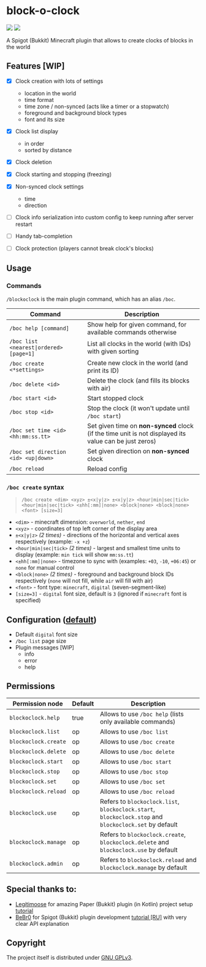 # block-o-clock

![](https://img.shields.io/badge/MINECRAFT-1.20-966C4A?style=for-the-badge&labelColor=53AC56)
![](https://img.shields.io/badge/JAVA-17-5283A2?style=for-the-badge&labelColor=E86F00)

A Spigot (Bukkit) Minecraft plugin that allows to create clocks of blocks in the world


## Features [WIP]

- [x] Clock creation with lots of settings
  - location in the world
  - time format
  - time zone / non-synced (acts like a timer or a stopwatch)
  - foreground and background block types
  - font and its size
- [x] Clock list display
  - in order
  - sorted by distance
- [x] Clock deletion
- [x] Clock starting and stopping (freezing)
- [x] Non-synced clock settings
  - time
  - direction
- [ ] Clock info serialization into custom config to keep running after server restart
- [ ] Handy tab-completion
- [ ] Clock protection (players cannot break clock's blocks)


## Usage

### Commands

`/blockoclock` is the main plugin command, which has an alias `/boc`.

| Command                                 | Description                                                                                            |
|-----------------------------------------|--------------------------------------------------------------------------------------------------------|
| `/boc help [command]`                   | Show help for given command, for available commands otherwise                                          |
| `/boc list <nearest\|ordered> [page=1]` | List all clocks in the world (with IDs) with given sorting                                             |
| `/boc create <*settings>`               | Create new clock in the world (and print its ID)                                                       |
| `/boc delete <id>`                      | Delete the clock (and fills its blocks with air)                                                       |
| `/boc start <id>`                       | Start stopped clock                                                                                    |
| `/boc stop <id>`                        | Stop the clock (it won't update until `/boc start`)                                                    |
| `/boc set time <id> <hh:mm:ss.tt>`      | Set given time on **non-synced** clock (if the time unit is not displayed its value can be just zeros) |
| `/boc set direction <id> <up\|down>`    | Set given direction on **non-synced** clock                                                            |
| `/boc reload`                           | Reload config                                                                                          |

### `/boc create` syntax

> `/boc create <dim> <xyz> ±<x|y|z> ±<x|y|z> <hour|min|sec|tick> <hour|min|sec|tick> <±hh[:mm]|none> <block|none> <block|none> <font> [size=3]`

- `<dim>` - minecraft dimension: `overworld`, `nether`, `end`
- `<xyz>` - coordinates of top left corner of the display area
- `±<x|y|z>` _(2 times)_ - directions of the horizontal and vertical axes respectively (example: `-x +z`)
- `<hour|min|sec|tick>` _(2 times)_ - largest and smallest time units to display (example: `min tick` will show `mm:ss.tt`)
- `<±hh[:mm]|none>` - timezone to sync with (examples: `+03`, `-10`, `+06:45`) or `none` for manual control
- `<block|none>` _(2 times)_ - foreground and background block IDs respectively (`none` will not fill, while `air` will fill with air)
- `<font>` - font type: `minecraft`, `digital` (seven-segment-like)
- `[size=3]` - `digital` font size, default is `3` (ignored if `minecraft` font is specified)


## Configuration ([default](/src/main/resources/config.yml))

- Default `digital` font size
- `/boc list` page size
- Plugin messages [WIP]
  - info
  - error
  - help


## Permissions

| Permission node      | Default | Description                                                                                            |
|----------------------|---------|--------------------------------------------------------------------------------------------------------|
| `blockoclock.help`   | true    | Allows to use `/boc help` (lists only available commands)                                              |
| `blockoclock.list`   | op      | Allows to use `/boc list`                                                                              |
| `blockoclock.create` | op      | Allows to use `/boc create`                                                                            |
| `blockoclock.delete` | op      | Allows to use `/boc delete`                                                                            |
| `blockoclock.start`  | op      | Allows to use `/boc start`                                                                             |
| `blockoclock.stop`   | op      | Allows to use `/boc stop`                                                                              |
| `blockoclock.set`    | op      | Allows to use `/boc set`                                                                               |
| `blockoclock.reload` | op      | Allows to use `/boc reload`                                                                            |
| `blockoclock.use`    | op      | Refers to `blockoclock.list`, `blockoclock.start`, `blockoclock.stop` and `blockoclock.set` by default |
| `blockoclock.manage` | op      | Refers to `blockoclock.create`, `blockoclock.delete` and `blockoclock.use` by default                  |
| `blockoclock.admin`  | op      | Refers to `blockoclock.reload` and `blockoclock.manage` by default                                     |


## Special thanks to:

- [Legitimoose](https://youtube.com/c/Legitimoose) for amazing Paper (Bukkit) plugin (in Kotlin) project setup [tutorial](https://youtu.be/5DBJcz0ceaw)
- [BeBr0](https://youtube.com/c/BeBr0) for Spigot (Bukkit) plugin development [tutorial [RU]](https://youtube.com/playlist?list=PLlLq-eYkh0bB_uyZN4NdzkxLBs9glZmIT) with very clear API explanation


## Copyright

The project itself is distributed under [GNU GPLv3](./LICENSE).
